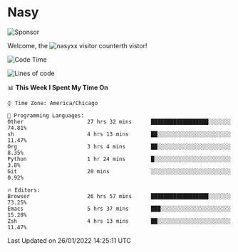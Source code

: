 # Nasy

<!--
<p align="center">
<img height="200" src="https://github-readme-stats.vercel.app/api?username=nasyxx&count_private=true&show_icons=true&theme=dracula&include_all_commits=true"/>
<img height="200" src="https://github-readme-stats.vercel.app/api/top-langs/?username=nasyxx&theme=dracula&hide=html,jupyter+notebook&count_private=true&show_icons=true"/>
</p>

  
----------------
-->

![Sponsor](https://img.shields.io/static/v1.svg?label=Sponsor&message=%E2%9D%A4&logo=GitHub&style=flat&color=pink)
 
Welcome, the ![nasyxx visitor counter](https://count.getloli.com/get/@nasyxx?theme=rule34)th vistor!
 
<!--START_SECTION:waka-->
![Code Time](http://img.shields.io/badge/Code%20Time-1%2C795%20hrs%2021%20mins-blue)

![Lines of code](https://img.shields.io/badge/From%20Hello%20World%20I%27ve%20Written-5%20Million%20lines%20of%20code-blue)

📊 **This Week I Spent My Time On** 

```text
⌚︎ Time Zone: America/Chicago

💬 Programming Languages: 
Other                    27 hrs 32 mins      ██████████████████░░░░░░░   74.81% 
sh                       4 hrs 13 mins       ██░░░░░░░░░░░░░░░░░░░░░░░   11.47% 
Org                      3 hrs 4 mins        ██░░░░░░░░░░░░░░░░░░░░░░░   8.35% 
Python                   1 hr 24 mins        █░░░░░░░░░░░░░░░░░░░░░░░░   3.8% 
Git                      20 mins             ░░░░░░░░░░░░░░░░░░░░░░░░░   0.92%

🔥 Editors: 
Browser                  26 hrs 57 mins      ██████████████████░░░░░░░   73.25% 
Emacs                    5 hrs 37 mins       ███░░░░░░░░░░░░░░░░░░░░░░   15.28% 
Zsh                      4 hrs 13 mins       ██░░░░░░░░░░░░░░░░░░░░░░░   11.47%

```


 Last Updated on 26/01/2022 14:25:11 UTC
<!--END_SECTION:waka-->

<!-- ![visitors](https://visitor-badge.laobi.icu/badge?page_id=nasyxx.nasyxx) -->
